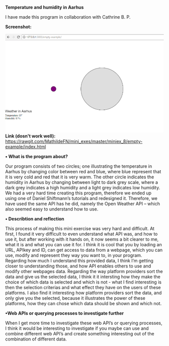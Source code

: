 **Temperature and humidity in Aarhus**

I have made this program in collaboration with Cathrine B. P. 

**Screenshot:**

![alt text](vejr.png "beskrivelse af billede") 
**Link (dosn't work well):**
https://rawgit.com/MathildeFN/mini_exes/master/miniex_8/empty-example/index.html

**•	What is the program about?**

Our program consists of two circles; one illustrating the temperature in Aarhus by changing color between red and blue, where blue represent that it is very cold and red that it is very warm. The other circle indicates the humidity in Aarhus by changing between light to dark grey scale, where a dark grey indicates a high humidity and a light grey indicates low humidity. 
We had a very hard time creating this program, therefore we ended up using one of Daniel Shiftmann’s tutorials and redesigned it. Therefore, we have used the same API has he did, namely the Open Weather API – which also seemed easy to understand how to use. 

**•	Describtion and reflection** 

This process of making this mini exercise was very hard and difficult. At first, I found it very difficult to even understand what API was, and how to use it, but after working with it hands on, it now seems a bit clearer to me, what it is and what you can use it for. I think it is cool that you by loading an URL, APIkey and ID, can get access to data from a webpage, which you can use, modify and represent they way you want to, in your program. Regarding how much I understand this provided data, I think I’m getting closer to understanding those, and how API enables others to use and modify other webpages data. Regarding the way platform providers sort the data and give us the selected data, I think it it intersting how they make the choice of which data is selected and which is not - what I find interesting is then the selection criterias and what effect they have on the users of these platforms. 
I also find it interesting how platform providers sort the data, and only give you the selected, because it illustrates the power of these platforms, how they can chose which data should be shown and which not.

**•Web APIs or querying processes to investigate further**

When I get more time to investigate these web API’s or querying processes, I think it would be interesting to investigate if you maybe can use and combine different web API’s and create something interesting out of the combination of different data. 
